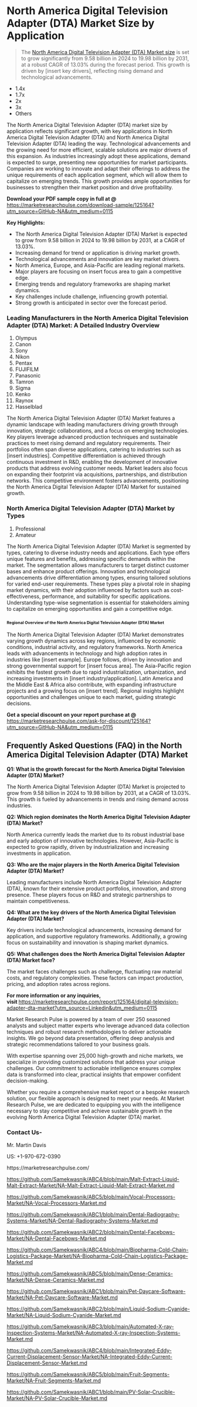 <h1>North America Digital Television Adapter (DTA) Market&nbsp;Size by Application</h1><blockquote><p>The <a href="https://marketresearchpulse.com/download-sample/125164?utm_source=GitHub-NA&amp;utm_medium=0115">North America Digital Television Adapter (DTA) Market size</a> is set to grow significantly from 9.58 billion in 2024 to 19.98 billion by 2031, at a robust CAGR of 13.03% during the forecast period. This growth is driven by [insert key drivers], reflecting rising demand and technological advancements.</p></blockquote><ul><li>1.4x<li> 1.7x<li> 2x<li> 3x<li> Others</li></ul><p>The North America Digital Television Adapter (DTA) market size by application reflects significant growth, with key applications in North America Digital Television Adapter (DTA) and North America Digital Television Adapter (DTA) leading the way. Technological advancements and the growing need for more efficient, scalable solutions are major drivers of this expansion. As industries increasingly adopt these applications, demand is expected to surge, presenting new opportunities for market participants. Companies are working to innovate and adapt their offerings to address the unique requirements of each application segment, which will allow them to capitalize on emerging trends. This growth provides ample opportunities for businesses to strengthen their market position and drive profitability.</p><p><strong>Download your PDF sample copy in full at @ </strong><a href="https://marketresearchpulse.com/download-sample/125164?utm_source=GitHub-NA&amp;utm_medium=0115">https://marketresearchpulse.com/download-sample/125164?utm_source=GitHub-NA&amp;utm_medium=0115</a></p><p><strong>Key Highlights: </strong></p><ul><li>The North America Digital Television Adapter (DTA) Market is expected to grow from 9.58 billion in 2024 to 19.98 billion by 2031, at a CAGR of 13.03%.</li><li>Increasing demand for trend or application is driving market growth.</li><li>Technological advancements and innovation are key market drivers.</li><li>North America, Europe, and Asia-Pacific are leading regional markets.</li><li>Major players are focusing on insert focus area to gain a competitive edge.</li><li>Emerging trends and regulatory frameworks are shaping market dynamics.</li><li>Key challenges include challenge, influencing growth potential.</li><li>Strong growth is anticipated in sector over the forecast period.</li></ul><h3>Leading Manufacturers in the North America Digital Television Adapter (DTA) Market: A Detailed Industry Overview</h3><ol><li>Olympus</li><li>Canon</li><li>Sony</li><li>Nikon</li><li>Pentax</li><li>FUJIFILM</li><li>Panasonic</li><li>Tamron</li><li>Sigma</li><li>Kenko</li><li>Raynox</li><li>Hasselblad</li></ol><div class="flex max-w-full flex-col flex-grow"><div class="min-h-8 text-message flex w-full flex-col items-end gap-2 whitespace-normal break-words [.text-message+&amp;]:mt-5" dir="auto" data-message-author-role="assistant" data-message-id="fd8432e4-4910-450d-b182-61b7bfb0a01f" data-message-model-slug="gpt-4o"><div class="flex w-full flex-col gap-1 empty:hidden first:pt-[3px]"><div class="markdown prose w-full break-words dark:prose-invert light"><p>The North America Digital Television Adapter (DTA) Market features a dynamic landscape with leading manufacturers driving growth through innovation, strategic collaborations, and a focus on emerging technologies. Key players leverage advanced production techniques and sustainable practices to meet rising demand and regulatory requirements. Their portfolios often span diverse applications, catering to industries such as [insert industries]. Competitive differentiation is achieved through continuous investment in R&amp;D, enabling the development of innovative products that address evolving customer needs. Market leaders also focus on expanding their footprint via acquisitions, partnerships, and distribution networks. This competitive environment fosters advancements, positioning the North America Digital Television Adapter (DTA) Market for sustained growth.</p></div></div></div></div><h3>North America Digital Television Adapter (DTA) Market by Types</h3><ol><li>Professional<li> Amateur</li></ol><div class="flex max-w-full flex-col flex-grow"><div class="min-h-8 text-message flex w-full flex-col items-end gap-2 whitespace-normal break-words [.text-message+&amp;]:mt-5" dir="auto" data-message-author-role="assistant" data-message-id="084470be-0bb7-4664-bddf-5156b4f41249" data-message-model-slug="gpt-4o-mini"><div class="flex w-full flex-col gap-1 empty:hidden first:pt-[3px]"><div class="markdown prose w-full break-words dark:prose-invert light"><p>The North America Digital Television Adapter (DTA) Market is segmented by types, catering to diverse industry needs and applications. Each type offers unique features and benefits, addressing specific demands within the market. The segmentation allows manufacturers to target distinct customer bases and enhance product offerings. Innovation and technological advancements drive differentiation among types, ensuring tailored solutions for varied end-user requirements. These types play a pivotal role in shaping market dynamics, with their adoption influenced by factors such as cost-effectiveness, performance, and suitability for specific applications. Understanding type-wise segmentation is essential for stakeholders aiming to capitalize on emerging opportunities and gain a competitive edge.</p></div></div></div></div><h3><span style="font-size: 11px;">Regional Overview of the North America Digital Television Adapter (DTA) Market</span></h3><div class="flex max-w-full flex-col flex-grow"><div class="min-h-8 text-message flex w-full flex-col items-end gap-2 whitespace-normal break-words [.text-message+&amp;]:mt-5" dir="auto" data-message-author-role="assistant" data-message-id="e9038762-ce64-4e30-91c9-9bd413514231" data-message-model-slug="gpt-4o-mini"><div class="flex w-full flex-col gap-1 empty:hidden first:pt-[3px]"><div class="markdown prose w-full break-words dark:prose-invert light"><p>The North America Digital Television Adapter (DTA) Market demonstrates varying growth dynamics across key regions, influenced by economic conditions, industrial activity, and regulatory frameworks. North America leads with advancements in technology and high adoption rates in industries like [insert example]. Europe follows, driven by innovation and strong governmental support for [insert focus area]. The Asia-Pacific region exhibits the fastest growth due to rapid industrialization, urbanization, and increasing investments in [insert industry/application]. Latin America and the Middle East &amp; Africa also contribute, with expanding infrastructure projects and a growing focus on [insert trend]. Regional insights highlight opportunities and challenges unique to each market, guiding strategic decisions.</p></div></div></div></div><p><strong>Get a special discount on your report purchase at @ </strong><a href="https://marketresearchpulse.com/ask-for-discount/125164?utm_source=GitHub-NA&amp;utm_medium=0115">https://marketresearchpulse.com/ask-for-discount/125164?utm_source=GitHub-NA&amp;utm_medium=0115</a></p><h2>Frequently Asked Questions (FAQ) in the North America Digital Television Adapter (DTA) Market</h2><p><strong>Q1: What is the growth forecast for the North America Digital Television Adapter (DTA) Market?</strong></p><p>The North America Digital Television Adapter (DTA) Market is projected to grow from 9.58 billion in 2024 to 19.98 billion by 2031, at a CAGR of 13.03%. This growth is fueled by advancements in trends and rising demand across industries.</p><p><strong>Q2: Which region dominates the North America Digital Television Adapter (DTA) Market?</strong></p><p>North America currently leads the market due to its robust industrial base and early adoption of innovative technologies. However, Asia-Pacific is expected to grow rapidly, driven by industrialization and increasing investments in application.</p><p><strong>Q3: Who are the major players in the North America Digital Television Adapter (DTA) Market?</strong></p><p>Leading manufacturers include North America Digital Television Adapter (DTA), known for their extensive product portfolios, innovation, and strong presence. These players focus on R&amp;D and strategic partnerships to maintain competitiveness.</p><p><strong>Q4: What are the key drivers of the North America Digital Television Adapter (DTA) Market?</strong></p><p>Key drivers include technological advancements, increasing demand for application, and supportive regulatory frameworks. Additionally, a growing focus on sustainability and innovation is shaping market dynamics.</p><p><strong>Q5: What challenges does the North America Digital Television Adapter (DTA) Market face?</strong></p><p>The market faces challenges such as challenge, fluctuating raw material costs, and regulatory complexities. These factors can impact production, pricing, and adoption rates across regions.</p><p><strong>For more information or any inquiries, visit&nbsp;</strong><a href="https://marketresearchpulse.com/report/125164/digital-television-adapter-dta-market?utm_source=Linkedin&utm_medium=0115">https://marketresearchpulse.com/report/125164/digital-television-adapter-dta-market?utm_source=Linkedin&utm_medium=0115</a></p><p>Market Research Pulse is powered by a team of over 250 seasoned analysts and subject matter experts who leverage advanced data collection techniques and robust research methodologies to deliver actionable insights. We go beyond data presentation, offering deep analysis and strategic recommendations tailored to your business goals.</p><p>With expertise spanning over 25,000 high-growth and niche markets, we specialize in providing customized solutions that address your unique challenges. Our commitment to actionable intelligence ensures complex data is transformed into clear, practical insights that empower confident decision-making.</p><p>Whether you require a comprehensive market report or a bespoke research solution, our flexible approach is designed to meet your needs. At Market Research Pulse, we are dedicated to equipping you with the intelligence necessary to stay competitive and achieve sustainable growth in the evolving North America Digital Television Adapter (DTA) market.</p><h3><strong>Contact Us-</strong></h3><p>Mr. Martin Davis</p><p>US: +1-970-672-0390</p><p>https://marketresearchpulse.com/</p><p><a href="https://github.com/Samekwasnik/ABC4/blob/main/Malt-Extract-Liquid-Malt-Extract-Market/NA-Malt-Extract-Liquid-Malt-Extract-Market.md">https://github.com/Samekwasnik/ABC4/blob/main/Malt-Extract-Liquid-Malt-Extract-Market/NA-Malt-Extract-Liquid-Malt-Extract-Market.md</a></p><p><a href="https://github.com/Samekwasnik/ABC5/blob/main/Vocal-Processors-Market/NA-Vocal-Processors-Market.md">https://github.com/Samekwasnik/ABC5/blob/main/Vocal-Processors-Market/NA-Vocal-Processors-Market.md</a></p><p><a href="https://github.com/Samekwasnik/ABC1/blob/main/Dental-Radiography-Systems-Market/NA-Dental-Radiography-Systems-Market.md">https://github.com/Samekwasnik/ABC1/blob/main/Dental-Radiography-Systems-Market/NA-Dental-Radiography-Systems-Market.md</a></p><p><a href="https://github.com/Samekwasnik/ABC2/blob/main/Dental-Facebows-Market/NA-Dental-Facebows-Market.md">https://github.com/Samekwasnik/ABC2/blob/main/Dental-Facebows-Market/NA-Dental-Facebows-Market.md</a></p><p><a href="https://github.com/Samekwasnik/ABC4/blob/main/Biopharma-Cold-Chain-Logistics-Package-Market/NA-Biopharma-Cold-Chain-Logistics-Package-Market.md">https://github.com/Samekwasnik/ABC4/blob/main/Biopharma-Cold-Chain-Logistics-Package-Market/NA-Biopharma-Cold-Chain-Logistics-Package-Market.md</a></p><p><a href="https://github.com/Samekwasnik/ABC5/blob/main/Dense-Ceramics-Market/NA-Dense-Ceramics-Market.md">https://github.com/Samekwasnik/ABC5/blob/main/Dense-Ceramics-Market/NA-Dense-Ceramics-Market.md</a></p><p><a href="https://github.com/Samekwasnik/ABC1/blob/main/Pet-Daycare-Software-Market/NA-Pet-Daycare-Software-Market.md">https://github.com/Samekwasnik/ABC1/blob/main/Pet-Daycare-Software-Market/NA-Pet-Daycare-Software-Market.md</a></p><p><a href="https://github.com/Samekwasnik/ABC2/blob/main/Liquid-Sodium-Cyanide-Market/NA-Liquid-Sodium-Cyanide-Market.md">https://github.com/Samekwasnik/ABC2/blob/main/Liquid-Sodium-Cyanide-Market/NA-Liquid-Sodium-Cyanide-Market.md</a></p><p><a href="https://github.com/Samekwasnik/ABC3/blob/main/Automated-X-ray-Inspection-Systems-Market/NA-Automated-X-ray-Inspection-Systems-Market.md">https://github.com/Samekwasnik/ABC3/blob/main/Automated-X-ray-Inspection-Systems-Market/NA-Automated-X-ray-Inspection-Systems-Market.md</a></p><p><a href="https://github.com/Samekwasnik/ABC4/blob/main/Integrated-Eddy-Current-Displacement-Sensor-Market/NA-Integrated-Eddy-Current-Displacement-Sensor-Market.md">https://github.com/Samekwasnik/ABC4/blob/main/Integrated-Eddy-Current-Displacement-Sensor-Market/NA-Integrated-Eddy-Current-Displacement-Sensor-Market.md</a></p><p><a href="https://github.com/Samekwasnik/ABC5/blob/main/Fruit-Segments-Market/NA-Fruit-Segments-Market.md">https://github.com/Samekwasnik/ABC5/blob/main/Fruit-Segments-Market/NA-Fruit-Segments-Market.md</a></p><p><a href="https://github.com/Samekwasnik/ABC1/blob/main/PV-Solar-Crucible-Market/NA-PV-Solar-Crucible-Market.md">https://github.com/Samekwasnik/ABC1/blob/main/PV-Solar-Crucible-Market/NA-PV-Solar-Crucible-Market.md</a></p>

